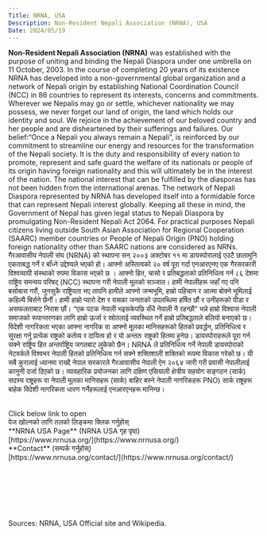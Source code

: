```yaml
---
Title: NRNA, USA
Description: Non-Resident Nepali Association (NRNA), USA
Date: 2024/05/19
---
```


**Non-Resident Nepali Association (NRNA)** was established with the purpose of uniting and binding the Nepali Diaspora under one umbrella on 11 October, 2003. In the course of completing 20 years of its existence NRNA has developed into a non-governmental global organization and a network of Nepali origin by establishing National Coordination Council (NCC) in 86 countries to represent its interests, concerns and commitments. Wherever we Nepalis may go or settle, whichever nationality we may possess, we never forget our land of origin, the land which holds our identity and soul. We rejoice in the achievement of our beloved country and her people and are disheartened by their sufferings and failures. Our belief:“Once a Nepali you always remain a Nepali”, is reinforced by our commitment to streamline our energy and resources for the transformation of the Nepali society. It is the duty and responsibility of every nation to promote, represent and safe guard the welfare of its nationals or people of its origin having foreign nationality and this will ultimately be in the interest of the nation. The national interest that can be fulfilled by the diasporas has not been hidden from the international arenas. The network of Nepali Diaspora represented by NRNA has developed itself into a formidable force that can represent Nepali interest globally. Keeping all these in mind, the Government of Nepal has given legal status to Nepali Diaspora by promulgating Non-Resident Nepali Act 2064. For practical purposes Nepali citizens living outside South Asian Association for Regional Cooperation (SAARC) member countries or People of Nepali Origin (PNO) holding foreign nationality other than SAARC nations are considered as NRNs.
<br/>
गैरआवासीय नेपाली संघ (NRNA) को स्थापना सन् २००३ अक्टोबर ११ मा डायस्पोरालाई एउटै छातामुनि एकताबद्ध गर्ने र बाँध्ने उद्देश्यले भएको हो। आफ्नो अस्तित्वको २० वर्ष पूरा गर्दा एनआरएनए एक गैरसरकारी विश्वव्यापी संस्थाको रुपमा विकास भएको छ । आफ्नो हित, चासो र प्रतिबद्धताको प्रतिनिधित्व गर्न ८६ देशमा राष्ट्रिय समन्वय परिषद् (NCC) स्थापना गरी नेपाली मूलको सञ्जाल। हामी नेपालीहरू जहाँ गए पनि बसोबास गरौं, जुनसुकै राष्ट्रियता भए तापनि हामीले आफ्नो जन्मभूमि, हाम्रो पहिचान र आत्मा बोक्ने भूमिलाई कहिल्यै बिर्सने छैनौं। हामी हाम्रो प्यारो देश र यसका जनताको उपलब्धिमा हर्षित छौं र उनीहरूको पीडा र असफलताबाट निराश छौं। “एक पटक नेपाली भइसकेपछि सँधै नेपाली नै रहन्छौ” भन्ने हाम्रो विश्वास नेपाली समाजको रूपान्तरणका लागि हाम्रो ऊर्जा र स्रोतलाई व्यवस्थित गर्ने हाम्रो प्रतिबद्धताले बलियो बनाएको छ। विदेशी नागरिकता भएका आफ्ना नागरिक वा आफ्नो मूलका मानिसहरूको हितको प्रवर्द्धन, प्रतिनिधित्व र सुरक्षा गर्नु प्रत्येक राष्ट्रको कर्तव्य र दायित्व हो र यो अन्ततः राष्ट्रको हितमा हुनेछ। डायस्पोराहरूले पूरा गर्न सक्ने राष्ट्रिय हित अन्तर्राष्ट्रिय जगतबाट लुकेको छैन। NRNA ले प्रतिनिधित्व गर्ने नेपाली डायस्पोराको नेटवर्कले विश्वभर नेपाली हितको प्रतिनिधित्व गर्न सक्ने शक्तिशाली शक्तिको रूपमा विकास गरेको छ। यी सबै कुरालाई ध्यानमा राख्दै नेपाल सरकारले गैरआवासीय नेपाली ऐन २०६४ जारी गरी प्रवासी नेपालीलाई कानुनी दर्जा दिएको छ। व्यावहारिक प्रयोजनका लागि दक्षिण एसियाली क्षेत्रीय सहयोग सङ्गठन (सार्क) सदस्य राष्ट्रहरू वा नेपाली मूलका मानिसहरू (सार्क) बाहिर बस्ने नेपाली नागरिकहरू PNO) सार्क राष्ट्रहरू बाहेक विदेशी नागरिकता धारण गर्नेहरूलाई एनआरएनहरू मानिन्छ।

<br/>
Click below link to open<br/>पेज खोल्नको लागि तलको लिङ्कमा क्लिक गर्नुहोस्
<br/>
**NRNA USA Page** (NRNA USA गृह पृष्ठ)<br/>
[https://www.nrnusa.org/](https://www.nrnusa.org/)
<br/>
**Contact** (सम्पर्क गर्नुहोस्)<br/>
[https://www.nrnusa.org/contact/](https://www.nrnusa.org/contact/)

<br/><br/><br/><br/><br/><br/>Sources: NRNA, USA Official site and Wikipedia.


